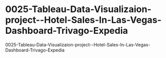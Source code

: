 # 0025-Tableau-Data-Visualizaion-project--Hotel-Sales-In-Las-Vegas-Dashboard-Trivago-Expedia
0025-Tableau-Data-Visualizaion-project--Hotel-Sales-In-Las-Vegas-Dashboard-Trivago-Expedia
